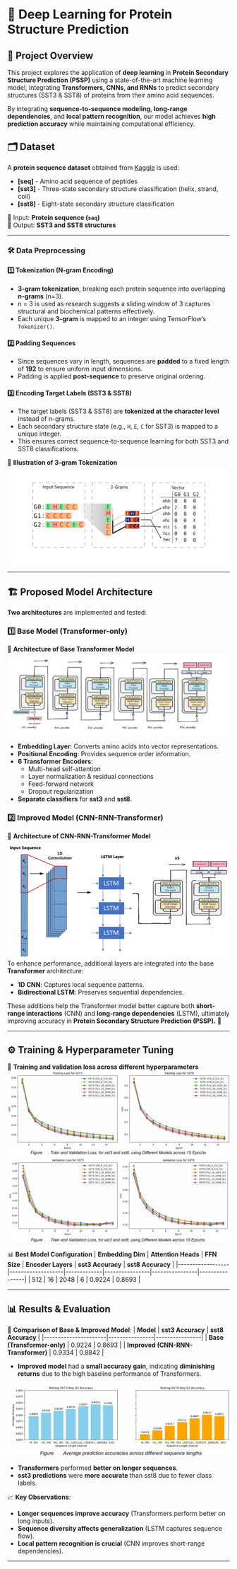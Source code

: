 # 🧬 Deep Learning for Protein Structure Prediction

## 📌 Project Overview
This project explores the application of **deep learning** in **Protein Secondary Structure Prediction (PSSP)** using a state-of-the-art machine learning model, integrating **Transformers, CNNs, and RNNs** to predict secondary structures (SST3 & SST8) of proteins from their amino acid sequences.

By integrating **sequence-to-sequence modeling**, **long-range dependencies**, and **local pattern recognition**, our model achieves **high prediction accuracy** while maintaining computational efficiency.

## 🗂️ Dataset
A **protein sequence dataset** obtained from [Kaggle](https://www.kaggle.com/datasets/alfrandom/protein-secondary-structure) is used:
- **[seq]** - Amino acid sequence of peptides
- **[sst3]** - Three-state secondary structure classification (helix, strand, coil)
- **[sst8]** - Eight-state secondary structure classification

🔹 Input: **Protein sequence (`seq`)**  
🔹 Output: **SST3 and SST8 structures**

---

### 🛠️ **Data Preprocessing**

#### **1️⃣ Tokenization (N-gram Encoding)**
- **3-gram tokenization**, breaking each protein sequence into overlapping **n-grams** (n=3).
- n = 3 is used as research suggests a sliding window of 3 captures structural and biochemical patterns effectively.
- Each unique **3-gram** is mapped to an integer using TensorFlow’s `Tokenizer()`.

#### **2️⃣ Padding Sequences**
- Since sequences vary in length, sequences are **padded** to a fixed length of **192** to ensure uniform input dimensions.
- Padding is applied **post-sequence** to preserve original ordering.

#### **3️⃣ Encoding Target Labels (SST3 & SST8)**
- The target labels (SST3 & SST8) are **tokenized at the character level** instead of n-grams.
- Each secondary structure state (e.g., `H`, `E`, `C` for SST3) is mapped to a unique integer.
- This ensures correct sequence-to-sequence learning for both SST3 and SST8 classifications.

🔹 **Illustration of 3-gram Tokenization**  
![3-Gram Tokenization](images/vectorisation.png)

---


## 🏗️ Proposed Model Architecture
**Two architectures** are implemented and tested:

### 1️⃣ **Base Model** (Transformer-only)
🔹 **Architecture of Base Transformer Model** 
![Model Architecture](images/transformer.png)
- **Embedding Layer**: Converts amino acids into vector representations.
- **Positional Encoding**: Provides sequence order information.
- **6 Transformer Encoders**:
  - Multi-head self-attention
  - Layer normalization & residual connections
  - Feed-forward network 
  - Dropout regularization 
- **Separate classifiers** for **sst3** and **sst8**.

### 2️⃣ **Improved Model** (CNN-RNN-Transformer) 
🔹 **Architecture of CNN-RNN-Transformer Model**  
![Model Architecture Improved](images/lstmcnn.png)
To enhance performance, additional layers are integrated into the base **Transformer** architecture:  
- **1D CNN**: Captures local sequence patterns.  
- **Bidirectional LSTM**: Preserves sequential dependencies.  

These additions help the Transformer model better capture both **short-range interactions** (CNN) and **long-range dependencies** (LSTM), ultimately improving accuracy in **Protein Secondary Structure Prediction (PSSP).** 🚀

---

## ⚙️ Training & Hyperparameter Tuning
🔹 **Training and validation loss across different hyperparameters** 
![Training loss](images/trainsst3.png)
![Validation loss](images/valsst3.png)

📊 **Best Model Configuration**
| **Embedding Dim** | **Attention Heads** | **FFN Size** | **Encoder Layers** | **sst3 Accuracy** | **sst8 Accuracy** |
|------------------|-------------------|-------------|----------------|----------------|----------------|
| 512              | 16                 | 2048        | 6              | 0.9224         | 0.8693         |

---

## 📊 Results & Evaluation
🔬 **Comparison of Base & Improved Model**:
| **Model**             | **sst3 Accuracy** | **sst8 Accuracy** |
|----------------------|----------------|----------------|
| **Base (Transformer-only)** | 0.9224 | 0.8693 |
| **Improved (CNN-RNN-Transformer)** | 0.9334 | 0.8842 |

- **Improved model** had a **small accuracy gain**, indicating **diminishing returns** due to the high baseline performance of Transformers.

![Average prediction accuracies](images/seq.png)
- **Transformers** performed **better on longer sequences**.
- **sst3 predictions** were **more accurate** than sst8 due to fewer class labels.

📈 **Key Observations**:
- **Longer sequences improve accuracy** (Transformers perform better on long inputs).
- **Sequence diversity affects generalization** (LSTM captures sequence flow).
- **Local pattern recognition is crucial** (CNN improves short-range dependencies).

---

